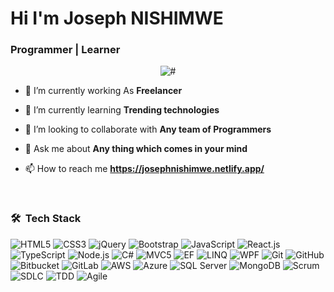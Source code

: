 <h1 align="left">Hi I'm  Joseph  NISHIMWE </h1>
<h3 align="left">

Programmer  | Learner

></h3>
<p align="center"> <img src="dev-working.gif" alt="#"/> </p>

- 🔭 I’m currently working As **Freelancer**

- 🌱 I’m currently learning **Trending technologies**

- 👯 I’m looking to collaborate with **Any team of Programmers**

- 💬 Ask me about **Any thing which comes in your mind**

- 📫 How to reach me **https://josephnishimwe.netlify.app/**


<br />

### 🛠 &nbsp;Tech Stack

  ![HTML5](https://img.shields.io/badge/-HTML5-05122A?style=flat&logo=html5)
  ![CSS3](https://img.shields.io/badge/-CSS3-05122A?style=flat&logo=css3)
  ![jQuery](https://img.shields.io/badge/-jQuery-05122A?style=flat&logo=jquery)
  ![Bootstrap](https://img.shields.io/badge/-Bootstrap-05122A?style=flat&logo=bootstrap)
  ![JavaScript](https://img.shields.io/badge/-JavaScript-05122A?style=flat&logo=javascript)
  ![React.js](https://img.shields.io/badge/-React.js-05122A?style=flat&logo=react)
  ![TypeScript](https://img.shields.io/badge/-TypeScript-05122A?style=flat&logo=typescript)
  ![Node.js](https://img.shields.io/badge/-Node.js-05122A?style=flat&logo=node.js)
  ![C#](https://img.shields.io/badge/-C%23-05122A?style=flat&logo=c-sharp)
  ![MVC5](https://img.shields.io/badge/-MVC5-05122A?style=flat)
  ![EF](https://img.shields.io/badge/-Entity%20Framework-05122A?style=flat)
  ![LINQ](https://img.shields.io/badge/-LINQ-05122A?style=flat)
  ![WPF](https://img.shields.io/badge/-WPF-05122A?style=flat)
  ![Git](https://img.shields.io/badge/-Git-05122A?style=flat&logo=git)
  ![GitHub](https://img.shields.io/badge/-GitHub-05122A?style=flat&logo=github)
  ![Bitbucket](https://img.shields.io/badge/-Bitbucket-05122A?style=flat&logo=bitbucket)
  ![GitLab](https://img.shields.io/badge/-GitLab-05122A?style=flat&logo=gitlab)
  ![AWS](https://img.shields.io/badge/-AWS-05122A?style=flat&logo=amazon-aws)
  ![Azure](https://img.shields.io/badge/-Azure-05122A?style=flat&logo=microsoft-azure)
  ![SQL Server](https://img.shields.io/badge/-SQL%20Server-05122A?style=flat)
  ![MongoDB](https://img.shields.io/badge/-MongoDB-05122A?style=flat&logo=mongodb)
  ![Scrum](https://img.shields.io/badge/-Scrum-05122A?style=flat)
  ![SDLC](https://img.shields.io/badge/-SDLC-05122A?style=flat)
  ![TDD](https://img.shields.io/badge/-TDD-05122A?style=flat)
  ![Agile](https://img.shields.io/badge/-Agile-05122A)
